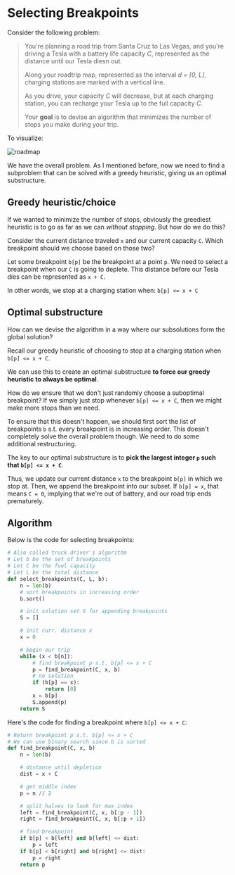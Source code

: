 # Selecting Breakpoints
Consider the following problem:
> You're planning a road trip from Santa Cruz to Las Vegas, and you're driving a Tesla with a battery life capacity *C*, represented as the distance until our Tesla diesn out. 
>
> Along your roadtrip map, represented as the interval *d = [0, L]*, charging stations are marked with a vertical line. 
> 
> As you drive, your capacity *C* will decrease, but at each charging station, you can recharge your Tesla up to the full capacity *C*.
>
> Your **goal** is to devise an algorithm that minimizes the number of stops you make during your trip.

To visualize:

![roadmap](https://i.imgur.com/eE5eLTi.png)

We have the overall problem. As I mentioned before, now we need to find a subproblem that can be solved with a greedy heuristic, giving us an optimal substructure.

## Greedy heuristic/choice
If we wanted to minimize the number of stops, obviously the greediest heuristic is to go as far as we can *without stopping*. But how do we do this?

Consider the current distance traveled `x` and our current capacity `C`. Which breakpoint should we choose based on those two?

Let some breakpoint `b[p]` be the breakpoint at a point `p`. We need to select a breakpoint when our `C` is going to deplete. This distance before our Tesla dies can be represented as `x + C`.

In other words, we stop at a charging station when: `b[p] <= x + C`

## Optimal substructure
How can we devise the algorithm in a way where our subsolutions form the global solution?

Recall our greedy heuristic of choosing to stop at a charging station when `b[p] <= x + C`.

We can use this to create an optimal substructure **to  force our greedy heuristic to always be optimal**. 

How do we ensure that we don't just randomly choose a suboptimal breakpoint? If we simply just stop whenever `b[p] <= x + C`, then we might make more stops than we need. 

To ensure that this doesn't happen, we should first sort the list of breakpoints `b` s.t. every breakpoint is in increasing order. This doesn't completely solve the overall problem though. We need to do some additional restructuring. 

The key to our optimal substructure is to **pick the largest integer `p` such that `b[p] <= x + C`**.

Thus, we update our current distance `x` to the breakpoint `b[p]` in which we stop at. Then, we append the breakpoint into our subset. If `b[p] = x`, that means `C = 0`, implying that we're out of battery, and our road trip ends prematurely.

## Algorithm
Below is the code for selecting breakpoints:

``` python
# Also called truck driver's algorithm
# Let b be the set of breakpoints
# Let C be the fuel capacity
# Let L be the total distance
def select_breakpoints(C, L, b):
    n = len(b)
    # sort breakpoints in increasing order
    b.sort()

    # init solution set S for appending breakpoints
    S = []

    # init curr. distance x
    x = 0

    # begin our trip
    while (x < b[n]):
        # find breakpoint p s.t. b[p] <= x + C
        p = find_breakpoint(C, x, b)
        # no solution
        if (b[p] == x):
            return [0]
        x = b[p]
        S.append(p)
    return S
```
Here's the code for finding a breakpoint where `b[p] <= x + C`:
``` python
# Return breakpoint p s.t. b[p] <= x + C
# We can use binary search since b is sorted
def find_breakpoint(C, x, b)
    n = len(b)

    # distance until depletion
    dist = x + C

    # get middle index
    p = n // 2

    # split halves to look for max index
    left = find_breakpoint(C, x, b[:p - 1])
    right = find_breakpoint(C, x, b[:p + 1])

    # find breakpoint
    if b[p] < b[left] and b[left] <= dist:
        p = left
    if b[p] < b[right] and b[right] <= dist:
        p = right
    return p

```

